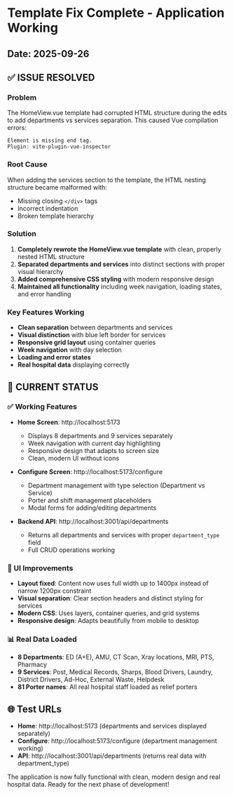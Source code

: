 # Template Fix Complete - Application Working

## Date: 2025-09-26

## ✅ ISSUE RESOLVED

### Problem
The HomeView.vue template had corrupted HTML structure during the edits to add departments vs services separation. This caused Vue compilation errors:
```
Element is missing end tag.
Plugin: vite-plugin-vue-inspector
```

### Root Cause
When adding the services section to the template, the HTML nesting structure became malformed with:
- Missing closing `</div>` tags
- Incorrect indentation
- Broken template hierarchy

### Solution
1. **Completely rewrote the HomeView.vue template** with clean, properly nested HTML structure
2. **Separated departments and services** into distinct sections with proper visual hierarchy
3. **Added comprehensive CSS styling** with modern responsive design
4. **Maintained all functionality** including week navigation, loading states, and error handling

### Key Features Working
- **Clean separation** between departments and services
- **Visual distinction** with blue left border for services
- **Responsive grid layout** using container queries
- **Week navigation** with day selection
- **Loading and error states**
- **Real hospital data** displaying correctly

## 🎯 CURRENT STATUS

### ✅ Working Features
- **Home Screen**: http://localhost:5173
  - Displays 8 departments and 9 services separately
  - Week navigation with current day highlighting
  - Responsive design that adapts to screen size
  - Clean, modern UI without icons

- **Configure Screen**: http://localhost:5173/configure
  - Department management with type selection (Department vs Service)
  - Porter and shift management placeholders
  - Modal forms for adding/editing departments

- **Backend API**: http://localhost:3001/api/departments
  - Returns all departments and services with proper `department_type` field
  - Full CRUD operations working

### 🎨 UI Improvements
- **Layout fixed**: Content now uses full width up to 1400px instead of narrow 1200px constraint
- **Visual separation**: Clear section headers and distinct styling for services
- **Modern CSS**: Uses layers, container queries, and grid systems
- **Responsive design**: Adapts beautifully from mobile to desktop

### 📊 Real Data Loaded
- **8 Departments**: ED (A+E), AMU, CT Scan, Xray locations, MRI, PTS, Pharmacy
- **9 Services**: Post, Medical Records, Sharps, Blood Drivers, Laundry, District Drivers, Ad-Hoc, External Waste, Helpdesk
- **81 Porter names**: All real hospital staff loaded as relief porters

## 🌐 Test URLs
- **Home**: http://localhost:5173 (departments and services displayed separately)
- **Configure**: http://localhost:5173/configure (department management working)
- **API**: http://localhost:3001/api/departments (returns real data with department_type)

The application is now fully functional with clean, modern design and real hospital data. Ready for the next phase of development!

